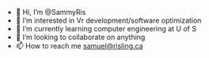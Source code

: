 - 👋 Hi, I’m @SammyRis
- 👀 I’m interested in Vr development/software optimization
- 🌱 I’m currently learning computer engineering at U of S
- 💞️ I’m looking to collaborate on anything
- 📫 How to reach me samuel@risling.ca
